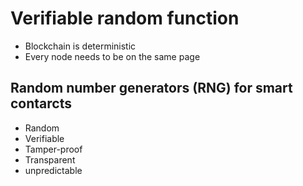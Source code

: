 # Verifiable random function

- Blockchain is deterministic
- Every node needs to be on the same page

 ## Random number generators (RNG) for smart contarcts

 - Random
 - Verifiable
 - Tamper-proof
 - Transparent
 - unpredictable
